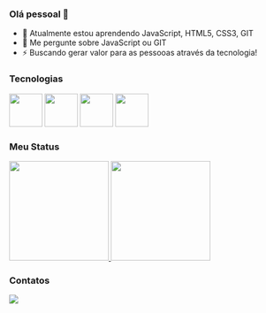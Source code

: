 ### Olá pessoal 👋

- 🌱 Atualmente estou aprendendo JavaScript, HTML5, CSS3, GIT
- 💬 Me pergunte sobre JavaScript ou GIT
- ⚡ Buscando gerar valor para as pessooas através da tecnologia! 

### Tecnologias

<div>
  <img src="https://cdn.jsdelivr.net/gh/devicons/devicon/icons/javascript/javascript-original.svg" width="60"/>
  <img src="https://cdn.jsdelivr.net/gh/devicons/devicon/icons/html5/html5-original.svg" width="60"/>
  <img src="https://cdn.jsdelivr.net/gh/devicons/devicon/icons/css3/css3-original.svg" width="60"/>
  <img src="https://cdn.jsdelivr.net/gh/devicons/devicon/icons/git/git-original.svg" width="60"/>       
</div>

### Meu Status

<div>
  <a href="https://github.com/riansousa1">
    <img height="180em" src="https://github-readme-stats.vercel.app/api/top-langs/?username=riansousa1&layout=compact&langs_count=7&theme=dark"/>
    <img height="180em" src="https://github-readme-stats.vercel.app/api?username=riansousa1&show_icons=true&theme=dark&include_all_commits=true&count_private=true"/>
  </a>
</div>

### Contatos

<div>
  <a href="https://www.linkedin.com/in/rian-sousa/" target="_blank" >
   <img src="https://img.shields.io/badge/LinkedIn-0077B5?style=for-the-badge&logo=linkedin&logoColor=white" />
  </a>
</div>

